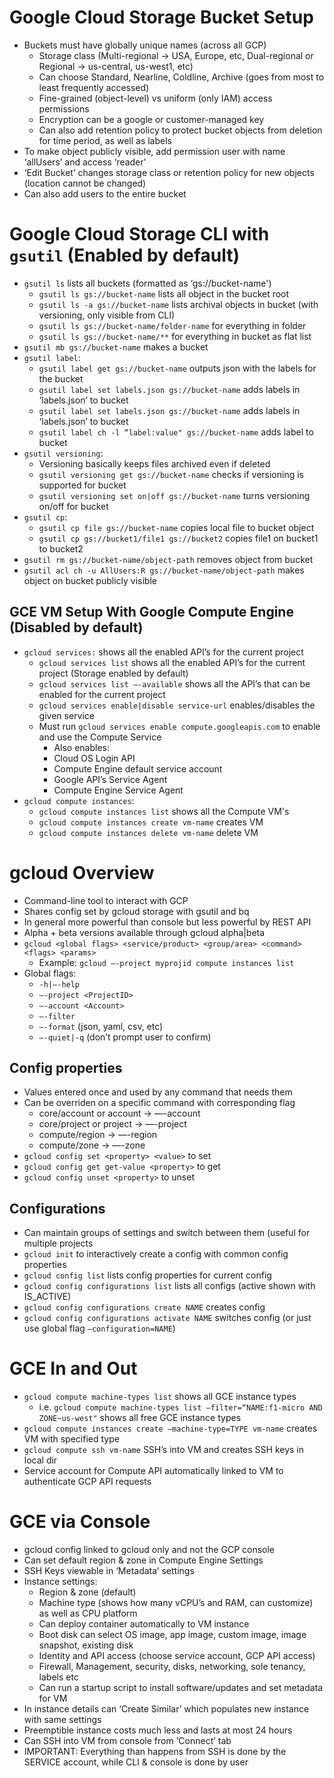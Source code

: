 # Google Cloud Storage Bucket Setup

* Buckets must have globally unique names (across all GCP)
    * Storage class (Multi-regional -> USA, Europe, etc, Dual-regional or Regional -> us-central, us-west1, etc)
    * Can choose  Standard, Nearline, Coldline, Archive (goes from most to least frequently accessed)
    * Fine-grained (object-level) vs uniform (only IAM) access permissions
    * Encryption can be a google or customer-managed key
    * Can also add retention policy to protect bucket objects from deletion for time period, as well as labels
* To make object publicly visible, add permission user with name ‘allUsers’ and access ‘reader'
* ‘Edit Bucket’ changes storage class or retention policy for new objects (location cannot be changed)
* Can also add users to the entire bucket

# Google Cloud Storage CLI with `gsutil` (Enabled by default)

* `gsutil ls` lists all buckets (formatted as ‘gs://bucket-name')
    * `gsutil ls gs://bucket-name` lists all object in the bucket root 
    * `gsutil ls -a gs://bucket-name` lists archival objects in bucket (with versioning, only visible from CLI)
    * `gsutil ls gs://bucket-name/folder-name` for everything in folder 
    *  `gsutil ls gs://bucket-name/**` for everything in bucket as flat list
* `gsutil mb gs://bucket-name` makes a bucket
* `gsutil label`:
    * `gsutil label get gs://bucket-name` outputs json with the labels for the bucket
    * `gsutil label set labels.json gs://bucket-name` adds labels in ‘labels.json’ to bucket
    * `gsutil label set labels.json gs://bucket-name` adds labels in ‘labels.json’ to bucket
    * `gsutil label ch -l “label:value" gs://bucket-name` adds label to bucket
* `gsutil versioning`: 
    * Versioning basically keeps files archived even if deleted 
    * `gsutil versioning get gs://bucket-name` checks if versioning is supported for bucket
    * `gsutil versioning set on|off gs://bucket-name` turns versioning on/off for bucket
* `gsutil cp`:
    * `gsutil cp file gs://bucket-name` copies local file to bucket object
    * `gsutil cp gs://bucket1/file1 gs://bucket2` copies file1 on bucket1 to bucket2
* `gsutil rm gs://bucket-name/object-path` removes object from bucket
* `gsutil acl ch -u AllUsers:R gs://bucket-name/object-path` makes object on bucket publicly visible

## GCE VM Setup With Google Compute Engine (Disabled by default)
* `gcloud services:` shows all the enabled API’s for the current project
    * `gcloud services list` shows all the enabled API’s for the current project (Storage enabled by default)
    * `gcloud services list —-available` shows all the API’s that can be enabled for the current project
    * `gcloud services enable|disable service-url` enables/disables the given service
    * Must run `gcloud services enable compute.googleapis.com` to enable and use the Compute Service 
        * Also enables:
        * Cloud OS Login API
        * Compute Engine default service account
        * Google API’s Service Agent
        * Compute Engine Service Agent
* `gcloud compute instances`:
    * `gcloud compute instances list` shows all the Compute VM's
    * `gcloud compute instances create vm-name` creates VM
    * `gcloud compute instances delete vm-name` delete VM

# gcloud Overview

* Command-line tool to interact with GCP
* Shares config set by gcloud storage with gsutil and bq 
* In general more powerful than console but less powerful by REST API
* Alpha + beta versions available through gcloud alpha|beta
* `gcloud <global flags> <service/product> <group/area> <command> <flags> <params>`
    * Example: `gcloud —-project myprojid compute instances list`
* Global flags:
    * `-h|—-help`
    * `—-project <ProjectID>`
    * `—-account <Account>`
    * `—-filter`
    * `—-format` (json, yaml, csv, etc)
    * `—-quiet|-q` (don’t prompt user to confirm)
    
## Config properties
* Values entered once and used by any command that needs them
* Can be overriden on a specific command with corresponding flag
    * core/account or account -> —-account
    * core/project or project -> —-project
    * compute/region -> —-region
    * compute/zone -> —-zone
* `gcloud config set <property> <value>` to set 
* `gcloud config get get-value <property>` to get 
* `gcloud config unset <property>` to unset

## Configurations
* Can maintain groups of settings and switch between them (useful for multiple projects
* `gcloud init` to interactively create a config with common config properties
* `gcloud config list` lists config properties for current config
* `gcloud config configurations list` lists all configs (active shown with IS_ACTIVE)
* `gcloud config configurations create NAME` creates config
* `gcloud config configurations activate NAME` switches config (or just use global flag `—configuration=NAME`)

# GCE In and Out

* `gcloud compute machine-types list` shows all GCE instance types
    * i.e. `gcloud compute machine-types list —filter=“NAME:f1-micro AND ZONE~us-west"` shows all free GCE instance types
* `gcloud compute instances create —machine-type=TYPE vm-name` creates VM with specified type
* `gcloud compute ssh vm-name` SSH’s into VM and creates SSH keys in local dir
* Service account for Compute API automatically linked to VM to authenticate GCP API requests

# GCE via Console

* gcloud config linked to gcloud only and not the GCP console
* Can set default region & zone in Compute Engine Settings
* SSH Keys viewable in ‘Metadata’ settings
* Instance settings:
    * Region & zone (default)
    * Machine type (shows how many vCPU’s and RAM, can customize) as well as CPU platform
    * Can deploy container automatically to VM instance
    * Boot disk can select OS image, app image, custom image, image snapshot, existing disk
    * Identity and API access (choose service account, GCP API access)
    * Firewall, Management, security, disks, networking, sole tenancy, labels etc
    * Can run a startup script to install software/updates and set metadata for VM
* In instance details can ‘Create Similar’ which populates new instance with same settings
* Preemptible instance costs much less and lasts at most 24 hours
* Can SSH into VM from console from ‘Connect’ tab
* IMPORTANT: Everything than happens from SSH is done by the SERVICE account, while CLI & console is done by user